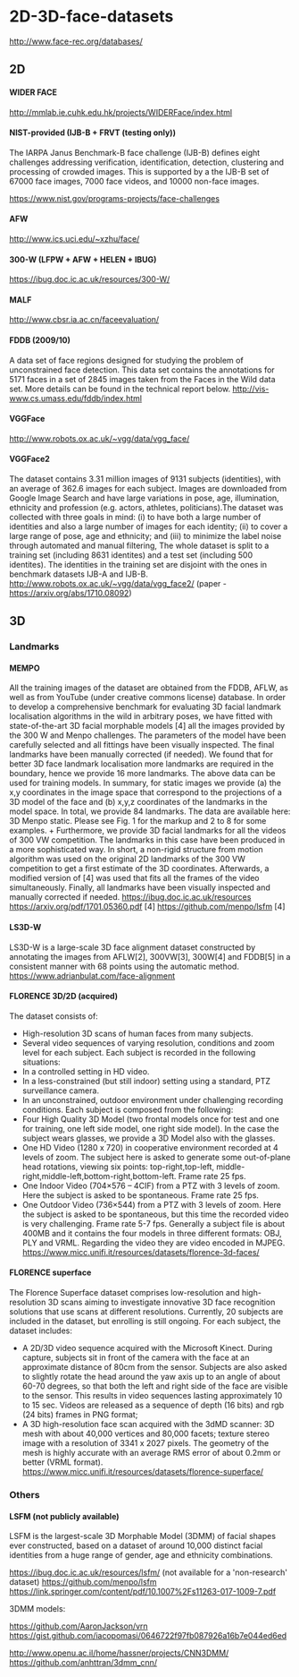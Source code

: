 # 2D-3D-face-datasets

http://www.face-rec.org/databases/

## 2D

#### WIDER FACE
http://mmlab.ie.cuhk.edu.hk/projects/WIDERFace/index.html

#### NIST-provided (IJB-B + FRVT (testing only))
The IARPA Janus Benchmark-B face challenge (IJB-B) defines eight challenges addressing verification, identification, detection, clustering and processing of crowded images.  This is supported by a the IJB-B set of 67000 face images, 7000 face videos, and 10000 non-face images.

https://www.nist.gov/programs-projects/face-challenges

#### AFW
http://www.ics.uci.edu/~xzhu/face/

#### 300-W (LFPW + AFW + HELEN + IBUG)
https://ibug.doc.ic.ac.uk/resources/300-W/

#### MALF
http://www.cbsr.ia.ac.cn/faceevaluation/

#### FDDB (2009/10)
A data set of face regions designed for studying the problem of unconstrained face detection. This data set contains the annotations for 5171 faces in a set of 2845 images taken from the Faces in the Wild data set. More details can be found in the technical report below.
http://vis-www.cs.umass.edu/fddb/index.html

#### VGGFace
http://www.robots.ox.ac.uk/~vgg/data/vgg_face/

#### VGGFace2
The dataset contains 3.31 million images of 9131 subjects (identities), with an average of 362.6 images for each subject. Images are downloaded from Google Image Search and have large variations in pose, age, illumination, ethnicity and profession (e.g. actors, athletes, politicians).The dataset was collected with three goals in mind:
(i) to have both a large number of identities and also a large number of images for each identity;
(ii) to cover a large range of pose, age and ethnicity; and
(iii) to minimize the label noise through automated and manual filtering,
The whole dataset is split to a training set (including 8631 identites) and a test set (including 500 identites). The identities in the training set are disjoint with the ones in benchmark datasets IJB-A and IJB-B. 
http://www.robots.ox.ac.uk/~vgg/data/vgg_face2/
(paper - https://arxiv.org/abs/1710.08092)

## 3D

### Landmarks
#### MEMPO
All the training images of the dataset are obtained from the FDDB, AFLW,  as well as from YouTube (under creative commons license) database. In order to develop a comprehensive benchmark for evaluating 3D facial landmark localisation 
algorithms in the wild in arbitrary poses, we have fitted with state-of-the-art 3D facial morphable models [4] all the images provided by the 300 W and Menpo challenges. The parameters of the model have been carefully selected and all fittings have been visually inspected. The final landmarks have been manually corrected (if needed). We found that for better 3D face landmark localisation more landmarks are required in the boundary, hence we provide 16 more landmarks. The above data can be used for training models. In summary, for static images we provide (a) the x,y coordinates in the image space that correspond to the projections of a 3D model of the face and (b) x,y,z coordinates of the landmarks in the model space. In total, we provide 84 landmarks. The data are available here: 3D Menpo static. Please see Fig. 1 for the markup and 2 to 8 for some examples.
+
Furthermore, we provide 3D facial landmarks for all the videos of 300 VW competition. The landmarks in this case have been produced in a more sophisticated way. In short, a non-rigid structure from motion algorithm was used on the original 2D landmarks of the 300 VW competition to get a first estimate of the 3D coordinates. Afterwards, a modified version of [4] was used that fits all the frames of the video simultaneously. Finally, all landmarks have been visually inspected and manually corrected if needed.
https://ibug.doc.ic.ac.uk/resources
https://arxiv.org/pdf/1701.05360.pdf [4]
https://github.com/menpo/lsfm [4]

#### LS3D-W
LS3D-W is a large-scale 3D face alignment dataset constructed by annotating the images from AFLW[2], 300VW[3], 300W[4] and FDDB[5] in a consistent manner with 68 points using the automatic method.
https://www.adrianbulat.com/face-alignment

#### FLORENCE 3D/2D (acquired)
The dataset consists of:
- High-resolution 3D scans of human faces from many subjects.
- Several video sequences of varying resolution, conditions and zoom level for each subject.
Each subject is recorded in the following situations:
- In a controlled setting in HD video.
- In a less-constrained (but still indoor) setting using a standard, PTZ surveillance camera.
- In an unconstrained, outdoor environment under challenging recording conditions.
Each subject is composed from the following:
- Four High Quality 3D Model (two frontal models once for test and one for training, one left side model, one right side model). In the case the subject wears glasses, we provide a 3D Model also with the glasses.
- One HD Video (1280 x 720) in cooperative environment recorded at 4 levels of zoom. The subject here is asked to generate some out-of-plane head rotations, viewing six points: top-right,top-left, middle-right,middle-left,bottom-right,bottom-left. Frame rate 25 fps.
- One Indoor Video (704×576 – 4CIF) from a PTZ  with 3 levels of zoom. Here the subject is asked to be spontaneous. Frame rate 25 fps.
- One Outdoor Video (736×544) from a PTZ with 3 levels of zoom. Here the subject is asked to be spontaneous, but this time the recorded video is very challenging. Frame rate 5-7 fps.
Generally a subject file is about 400MB and it contains the four models in three different formats: OBJ, PLY and VRML.
Regarding the video they are video encoded in MJPEG.
https://www.micc.unifi.it/resources/datasets/florence-3d-faces/

#### FLORENCE superface
The Florence Superface dataset comprises low-resolution and high-resolution 3D scans aiming to investigate innovative 3D face recognition solutions that use scans at different resolutions. Currently, 20 subjects are included in the dataset, but enrolling is still ongoing. For each subject, the dataset includes:
- A 2D/3D video sequence acquired with the Microsoft Kinect. During capture, subjects sit in front of the camera with the face at an approximate distance of 80cm from the sensor. Subjects are also asked to slightly rotate the head around the yaw axis up to an angle of about 60-70 degrees, so that both the left and right side of the face are visible to the sensor. This results in video sequences lasting approximately 10 to 15 sec. Videos are released as a sequence of depth (16 bits) and rgb (24 bits) frames in PNG format;
- A 3D high-resolution face scan acquired with the 3dMD scanner: 3D mesh with about 40,000 vertices and 80,000 facets; texture stereo image with a resolution of 3341 x 2027 pixels. The geometry of the mesh is highly accurate with an average RMS error of about 0.2mm or better (VRML format).
https://www.micc.unifi.it/resources/datasets/florence-superface/

### Others
#### LSFM (not publicly available)
LSFM is the largest-scale 3D Morphable Model (3DMM) of facial shapes ever constructed, based on a dataset of around 10,000 distinct facial identities from a huge range of gender, age and ethnicity combinations.

https://ibug.doc.ic.ac.uk/resources/lsfm/ (not available for a 'non-research' dataset)
https://github.com/menpo/lsfm
https://link.springer.com/content/pdf/10.1007%2Fs11263-017-1009-7.pdf

3DMM models:

https://github.com/AaronJackson/vrn
https://gist.github.com/iacopomasi/0646722f97fb087926a16b7e044ed6ed


http://www.openu.ac.il/home/hassner/projects/CNN3DMM/
https://github.com/anhttran/3dmm_cnn/


